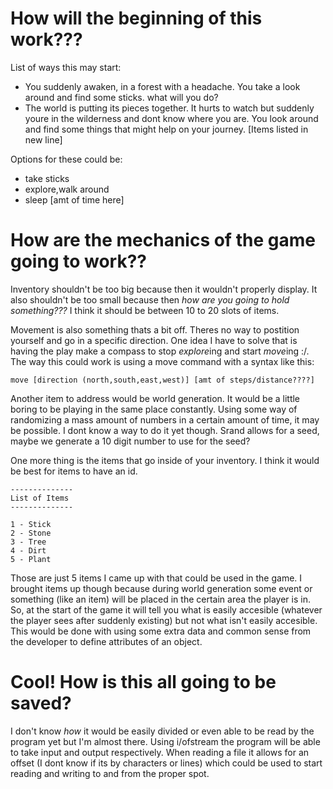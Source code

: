 # How will the beginning of this work???
List of ways this may start:

* You suddenly awaken, in a forest with a headache. You take a look around and find some sticks. what will you do?
* The world is putting its pieces together. It hurts to watch but suddenly youre in the wilderness and dont know where you are. You look around and find some things that might help on your journey. [Items listed in new line]

Options for these could be:

* take sticks
* explore,walk around
* sleep [amt of time here]


# How are the mechanics of the game going to work??
Inventory shouldn't be too big because then it wouldn't properly display. It also shouldn't be too small because then *how are you going to hold something???* I think it should be between 10 to 20 slots of items.

Movement is also something thats a bit off. Theres no way to postition yourself and go in a specific direction. One idea I have to solve that is having the play make a compass to stop *explore*ing and start *move*ing :/. The way this could work is using a move command with a syntax like this:

```
move [direction (north,south,east,west)] [amt of steps/distance????]
```

Another item to address would be world generation. It would be a little boring to be playing in the same place constantly. Using some way of randomizing a mass amount of numbers in a certain amount of time, it may be possible. I dont know a way to do it yet though. Srand allows for a seed, maybe we generate a 10 digit number to use for the seed?

One more thing is the items that go inside of your inventory. I think it would be best for items to have an id.

```
--------------
List of Items
--------------

1 - Stick
2 - Stone
3 - Tree
4 - Dirt
5 - Plant
```

Those are just 5 items I came up with that could be used in the game. I brought items up though because during world generation some event or something (like an item) will be placed in the certain area the player is in. So, at the start of the game it will tell you what is easily accesible (whatever the player sees after suddenly existing) but not what isn't easily accesible. This would be done with using some extra data and common sense from the developer to define attributes of an object.

# Cool! How is this all going to be saved?

I don't know *how* it would be easily divided or even able to be read by the program yet but I'm almost there. Using i/ofstream the program will be able to take input and output respectively. When reading a file it allows for an offset (I dont know if its by characters or lines) which could be used to start reading and writing to and from the proper spot.